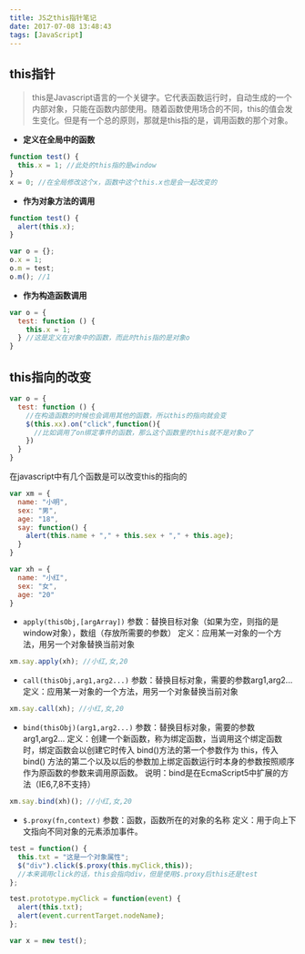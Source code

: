 ```yaml
---
title: JS之this指针笔记
date: 2017-07-08 13:48:43
tags: [JavaScript]
---
```

## this指针
> this是Javascript语言的一个关键字。它代表函数运行时，自动生成的一个内部对象，只能在函数内部使用。随着函数使用场合的不同，this的值会发生变化。但是有一个总的原则，那就是this指的是，调用函数的那个对象。

<!--more-->

* **定义在全局中的函数**
```javascript
function test() {
  this.x = 1; //此处的this指的是window
}
x = 0; //在全局修改这个x，函数中这个this.x也是会一起改变的
```
* **作为对象方法的调用**
```javascript
function test() {
  alert(this.x);
}

var o = {};
o.x = 1;
o.m = test;
o.m(); //1
```
* **作为构造函数调用**
```javascript
var o = {
  test: function () {
    this.x = 1;
  } //这是定义在对象中的函数，而此时this指的是对象o
}
```
## this指向的改变
```javascript
var o = {
  test: function () {
    //在构造函数的时候也会调用其他的函数，所以this的指向就会变
    $(this.xx).on("click",function(){
      //比如调用了on绑定事件的函数，那么这个函数里的this就不是对象o了
    })
  } 
}
```
在javascript中有几个函数是可以改变this的指向的
```javascript
var xm = {
  name: "小明",
  sex: "男",
  age: "18",
  say: function() {
    alert(this.name + "," + this.sex + "," + this.age);
  }
}

var xh = {
  name: "小红",
  sex: "女",
  age: "20"
}
```
* `apply(thisObj,[argArray])`
参数：替换目标对象（如果为空，则指的是window对象），数组（存放所需要的参数）
定义：应用某一对象的一个方法，用另一个对象替换当前对象
```javascript
xm.say.apply(xh); //小红,女,20
```

* `call(thisObj,arg1,arg2...)`
参数：替换目标对象，需要的参数arg1,arg2...
定义：应用某一对象的一个方法，用另一个对象替换当前对象
```javascript
xm.say.call(xh); //小红,女,20
```

* `bind(thisObj)(arg1,arg2...)`
参数：替换目标对象，需要的参数arg1,arg2...
定义：创建一个新函数，称为绑定函数，当调用这个绑定函数时，绑定函数会以创建它时传入 bind()方法的第一个参数作为 this，传入 bind() 方法的第二个以及以后的参数加上绑定函数运行时本身的参数按照顺序作为原函数的参数来调用原函数。
说明：bind是在EcmaScript5中扩展的方法（IE6,7,8不支持）
```javascript
xm.say.bind(xh)(); //小红,女,20
```

* `$.proxy(fn,context)`
参数：函数，函数所在的对象的名称
定义：用于向上下文指向不同对象的元素添加事件。
```javascript
test = function() {
  this.txt = "这是一个对象属性";
  $("div").click($.proxy(this.myClick,this));
  //本来调用click的话，this会指向div，但是使用$.proxy后this还是test
};

test.prototype.myClick = function(event) {
  alert(this.txt);
  alert(event.currentTarget.nodeName);
};

var x = new test();
```
